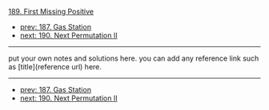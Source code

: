 [189. First Missing Positive](http://www.lintcode.com/problem/first-missing-positive)

- [prev: 187. Gas Station](187-gas-station.md)
- [next: 190. Next Permutation II](190-next-permutation-ii.md)

---

put your own notes and solutions here.
you can add any reference link such as [title](reference url) here.

---

- [prev: 187. Gas Station](187-gas-station.md)
- [next: 190. Next Permutation II](190-next-permutation-ii.md)
